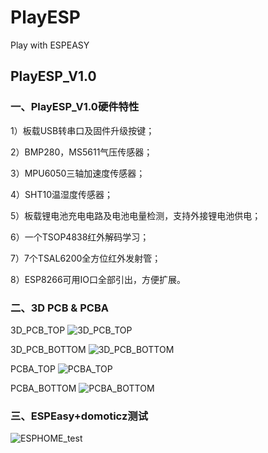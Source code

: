 # PlayESP
Play with ESPEASY
## PlayESP_V1.0
### 一、PlayESP_V1.0硬件特性

1）板载USB转串口及固件升级按键；

2）BMP280，MS5611气压传感器；

3）MPU6050三轴加速度传感器；

4）SHT10温湿度传感器；

5）板载锂电池充电电路及电池电量检测，支持外接锂电池供电；

6）一个TSOP4838红外解码学习；

7）7个TSAL6200全方位红外发射管；

8）ESP8266可用IO口全部引出，方便扩展。

### 二、3D PCB & PCBA

3D_PCB_TOP
![3D_PCB_TOP](https://github.com/xfce/PlayESP/raw/master/PlayESP_V1.0/img/3D_PCB_TOP.jpg)

3D_PCB_BOTTOM
![3D_PCB_BOTTOM](https://github.com/xfce/PlayESP/raw/master/PlayESP_V1.0/img/3D_PCB_BOTTOM.jpg) 

PCBA_TOP
![PCBA_TOP](https://github.com/xfce/PlayESP/raw/master/PlayESP_V1.0/img/PCBA_TOP.jpg)

PCBA_BOTTOM
![PCBA_BOTTOM](https://github.com/xfce/PlayESP/raw/master/PlayESP_V1.0/img/PCBA_BOTTOM.jpg)

### 三、ESPEasy+domoticz测试

![ESPHOME_test](https://github.com/xfce/PlayESP/raw/master/PlayESP_V1.0/img/ESPHOME_test.png)



